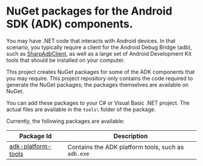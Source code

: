 # NuGet packages for the Android SDK (ADK) components.

You may have .NET code that interacts with Android devices. In that scenario, you typically require a
client for the Android Debug Bridge (adb), such as [SharpAdbClient](http://github.com/quamotion/madb),
as well as a large set of Android Development Kit tools that should be installed on your computer.

This project creates NuGet packages for some of the ADK components that you may require. This project
repository only contains the code required to generate the NuGet packages; the packages themselves
are available on NuGet.

You can add these packages to your C# or Visual Basic .NET project. The actual files are available in the `tools\`
folder of the package.

Currently, the following packages are available:

Package Id        | Description
------------------| ---------------------------
[adk-platform-tools](https://www.nuget.org/packages/adk-platform-tools) | Contains the ADK platform tools, such as `adb.exe`

